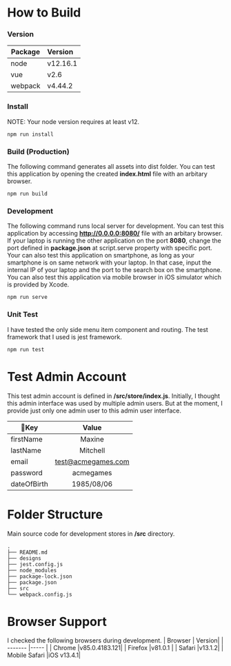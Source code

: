 # How to Build

### Version

| Package | Version  |
| ------- | :------- |
| node    | v12.16.1 |
| vue     | v2.6     |
| webpack | v4.44.2  |

### Install

NOTE: Your node version requires at least v12.

```
npm run install
```

### Build (Production)

The following command generates all assets into dist folder. You can test this application by opening the created **index.html** file with an arbitary browser.

```
npm run build
```

### Development

The following command runs local server for development. You can test this application by accessing **http://0.0.0.0:8080/** file with an arbitary browser. If your laptop is running the other application on the port **8080**, change the port defined in **package.json** at script.serve property with specific port. Your can also test this application on smartphone, as long as your smartphone is on same network with your laptop. In that case, input the internal IP of your laptop and the port to the search box on the smartphone. You can also test this application via mobile browser in iOS simulator which is provided by Xcode.

```
npm run serve
```

### Unit Test

I have tested the only side menu item component and routing. The test framework that I used is jest framework.

```
npm run test
```

# Test Admin Account

This test admin account is defined in **<rootDir>/src/store/index.js**.
Initially, I thought this admin interface was used by multiple admin users. But at the moment, I provide just only one admin user to this admin user interface.

| Key         |       Value        |
| ----------- | :----------------: |
| firstName   |       Maxine       |
| lastName    |      Mitchell      |
| email       | test@acmegames.com |
| password    |     acmegames      |
| dateOfBirth |     1985/08/06     |

# Folder Structure

Main source code for development stores in **<rootDir>/src** directory.

```
.
├── README.md
├── designs
├── jest.config.js
├── node_modules
├── package-lock.json
├── package.json
├── src
└── webpack.config.js
```

# Browser Support

I checked the following browsers during development.
| Browser | Version|
| ------- |----- |
| Chrome |v85.0.4183.121|
| Firefox |v81.0.1 |
| Safari |v13.1.2|
| Mobile Safari |iOS v13.4.1|
